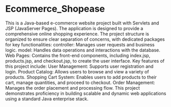 # Ecommerce_Shopease
This is a Java-based e-commerce website project built with Servlets and JSP (JavaServer Pages). The application is designed to provide a comprehensive online shopping experience.
The project structure is organized to ensure clear separation of concerns, with dedicated packages for key functionalities:
controller: Manages user requests and business logic.
model: Handles data operations and interactions with the database.
Web Pages: Contains the front-end components, including index.jsp, products.jsp, and checkout.jsp, to create the user interface.
Key features of this project include:
User Management: Supports user registration and login.
Product Catalog: Allows users to browse and view a variety of products.
Shopping Cart System: Enables users to add products to their cart, manage quantities, and proceed to checkout.
Order Management: Manages the order placement and processing flow.
This project demonstrates proficiency in building scalable and dynamic web applications using a standard Java enterprise stack.
